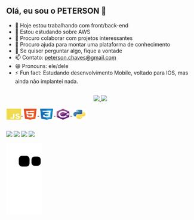 ## Olá, eu sou o PETERSON 👋

- 🔭 Hoje estou trabalhando com front/back-end
- 🌱 Estou estudando sobre AWS
- 👯 Procuro colaborar com projetos interessantes
- 🤔 Procuro ajuda para montar uma plataforma de conhecimento
- 💬 Se quiser perguntar algo, fique a vontade
- 📫 Contato: peterson.chaves@gmail.com
- 😄 Pronouns: ele/dele
- ⚡ Fun fact: Estudando desenvolvimento Mobile, voltado para IOS, mas ainda não implantei nada. 

##

<div align="center">
  <a href="https://github.com/pchaves83">
  <img height="180em" src="https://github-readme-stats.vercel.app/api?username=pchaves83&show_icons=true&theme=dracula&include_all_commits=true&count_private=true"/>
  <img height="180em" src="https://github-readme-stats.vercel.app/api/top-langs/?username=pchaves83&layout=compact&langs_count=7&theme=dracula"/>
</div>
<div style="display: inline_block"><br>
  <img align="center" alt="PChaves-Js" height="30" width="40" src="https://raw.githubusercontent.com/devicons/devicon/master/icons/javascript/javascript-plain.svg">
  <img align="center" alt="PChaves-HTML" height="30" width="40" src="https://raw.githubusercontent.com/devicons/devicon/master/icons/html5/html5-original.svg">
  <img align="center" alt="PChaves-CSS" height="30" width="40" src="https://raw.githubusercontent.com/devicons/devicon/master/icons/css3/css3-original.svg">
  <img align="center" alt="PChaves-Csharp" height="30" width="40" src="https://raw.githubusercontent.com/devicons/devicon/master/icons/csharp/csharp-original.svg">
  <img align="center" alt="PChaves-Python" height="30" width="40" src="https://raw.githubusercontent.com/devicons/devicon/master/icons/python/python-original.svg">
</div>
  
  ##
  
  <div> 
  <a href="https://instagram.com/pchaves83" target="_blank"><img src="https://img.shields.io/badge/-Instagram-%23E4405F?style=for-the-badge&logo=instagram&logoColor=white" target="_blank"></a>
  <a href = "mailto:peterson.chaves@gmail.com"><img src="https://img.shields.io/badge/-Gmail-%23333?style=for-the-badge&logo=gmail&logoColor=white" target="_blank"></a>
  <a href="https://www.linkedin.com/in/peterson-chaves-9337007" target="_blank"><img src="https://img.shields.io/badge/-LinkedIn-%230077B5?style=for-the-badge&logo=linkedin&logoColor=white" target="_blank"></a> 
    <a href="https://www.linkedin.com/in/peterson-chaves-9337007" target="_blank"><img src="https://img.shields.io/badge/-LinkedIn-%230077B5?style=for-the-badge&logo=linkedin&logoColor=white" target="_blank"></a>    
    
  ![Snake animation](https://github.com/pchaves83/pchaves83/blob/output/github-contribution-grid-snake.svg)
 
</div>
